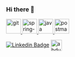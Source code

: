 ### Hi there 👋
   <a href="https://git-scm.com/" target="_blank"> 
    <img src="https://www.vectorlogo.zone/logos/git-scm/git-scm-icon.svg" alt="git" width="40" height="40"/> 
  </a> 
  <a href="https://spring.io/projects/spring-boot" target="_blank"> 
    <img src="https://www.vectorlogo.zone/logos/springio/springio-icon.svg" alt="spring-boot" width="40" height="40"/> 
  </a> 
    <a href="https://docs.oracle.com/javase/8/docs/technotes/tools/windows/javadoc.html" target="_blank"> 
    <img src="https://www.vectorlogo.zone/logos/java/java-icon.svg" alt="java" width="40" height="40"/> 
  </a> 
     <a href="https://postman.com" target="_blank"> 
    <img src="https://www.vectorlogo.zone/logos/getpostman/getpostman-icon.svg" alt="postman" width="40" height="40"/> 
  </a> 
  
  [![Linkedin Badge](https://img.shields.io/badge/-abdullahtopal-blue?style=flat-square&logo=Linkedin&logoColor=white&link=https://www.linkedin.com/in/abdullahtopal/)](https://www.linkedin.com/in/abdullahtopal/)
  <a href="https://instagram.com/abdullahttopal" target="blank"><img align="center" src="https://upload.wikimedia.org/wikipedia/commons/thumb/e/e7/Instagram_logo_2016.svg/1200px-Instagram_logo_2016.svg.png" alt="abdullahttopal" height="30" width="30" /></a>


<!--
**abdullahtopall/abdullahtopall** is a ✨ _special_ ✨ repository because its `README.md` (this file) appears on your GitHub profile.

Here are some ideas to get you started:

- 🔭 I’m currently working on ...
- 🌱 I’m currently learning ...
- 👯 I’m looking to collaborate on ...
- 🤔 I’m looking for help with ...
- 💬 Ask me about ...
- 📫 How to reach me: ...
- 😄 Pronouns: ...
- ⚡ Fun fact: ...
-->
